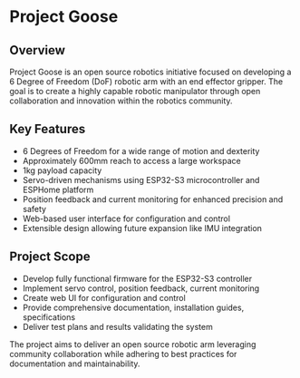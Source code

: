 # Project Goose

## Overview
Project Goose is an open source robotics initiative focused on developing a 6 Degree of Freedom (DoF) robotic arm with an end effector gripper. The goal is to create a highly capable robotic manipulator through open collaboration and innovation within the robotics community.

## Key Features
- 6 Degrees of Freedom for a wide range of motion and dexterity
- Approximately 600mm reach to access a large workspace  
- 1kg payload capacity
- Servo-driven mechanisms using ESP32-S3 microcontroller and ESPHome platform
- Position feedback and current monitoring for enhanced precision and safety
- Web-based user interface for configuration and control
- Extensible design allowing future expansion like IMU integration

## Project Scope  
- Develop fully functional firmware for the ESP32-S3 controller
- Implement servo control, position feedback, current monitoring
- Create web UI for configuration and control 
- Provide comprehensive documentation, installation guides, specifications
- Deliver test plans and results validating the system

The project aims to deliver an open source robotic arm leveraging community collaboration while adhering to best practices for documentation and maintainability.
